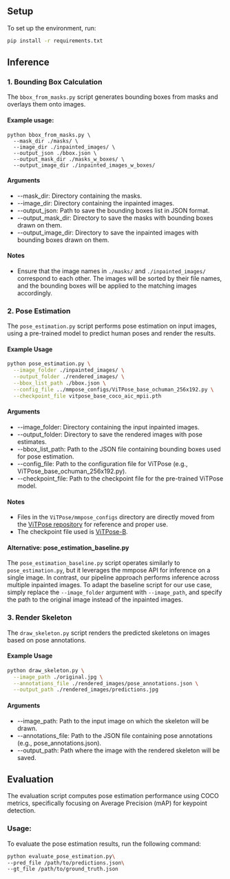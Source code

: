 ## Setup
To set up the environment, run:
```bash
pip install -r requirements.txt
```

## Inference 

### 1. Bounding Box Calculation

The `bbox_from_masks.py` script generates bounding boxes from masks and overlays them onto images.

#### Example usage: 
```
python bbox_from_masks.py \
  --mask_dir ./masks/ \
  --image_dir ./inpainted_images/ \
  --output_json ./bbox.json \
  --output_mask_dir ./masks_w_boxes/ \
  --output_image_dir ./inpainted_images_w_boxes/
```

#### Arguments
- --mask_dir: Directory containing the masks.
- --image_dir: Directory containing the inpainted images.
- --output_json: Path to save the bounding boxes list in JSON format.
- --output_mask_dir: Directory to save the masks with bounding boxes drawn on them.
- --output_image_dir: Directory to save the inpainted images with bounding boxes drawn on them.

#### Notes
- Ensure that the image names in `./masks/` and `./inpainted_images/` correspond to each other. The images will be sorted by their file names, and the bounding boxes will be applied to the matching images accordingly.


### 2. Pose Estimation

The `pose_estimation.py` script performs pose estimation on input images, using a pre-trained model to predict human poses and render the results.

#### Example Usage
```bash
python pose_estimation.py \
  --image_folder ./inpainted_images/ \
  --output_folder ./rendered_images/ \
  --bbox_list_path ./bbox.json \
  --config_file ../mmpose_configs/ViTPose_base_ochuman_256x192.py \
  --checkpoint_file vitpose_base_coco_aic_mpii.pth
```

#### Arguments

- --image_folder: Directory containing the input inpainted images.
- --output_folder: Directory to save the rendered images with pose estimates.
- --bbox_list_path: Path to the JSON file containing bounding boxes used for pose estimation.
- --config_file: Path to the configuration file for ViTPose (e.g., ViTPose_base_ochuman_256x192.py).
- --checkpoint_file: Path to the checkpoint file for the pre-trained ViTPose model.

#### Notes
- Files in the `ViTPose/mmpose_configs` directory are directly moved from the [ViTPose repository](https://github.com/ViTAE-Transformer/ViTPose) for reference and proper use.
- The checkpoint file used is [ViTPose-B](https://onedrive.live.com/?authkey=%21AMGk2fMQhRTN0o4&id=E534267B85818129%2125500&cid=E534267B85818129&parId=root&parQt=sharedby&o=OneUp).


#### Alternative: pose_estimation_baseline.py
The `pose_estimation_baseline.py` script operates similarly to `pose_estimation.py`, but it leverages the mmpose API for inference on a single image. In contrast, our pipeline approach performs inference across multiple inpainted images. To adapt the baseline script for our use case, simply replace the `--image_folder` argument with `--image_path`, and specify the path to the original image instead of the inpainted images.

### 3. Render Skeleton

The `draw_skeleton.py` script renders the predicted skeletons on images based on pose annotations.

#### Example Usage
```bash
python draw_skeleton.py \
  --image_path ./original.jpg \
  --annotations_file ./rendered_images/pose_annotations.json \
  --output_path ./rendered_images/predictions.jpg
```

#### Arguments
- --image_path: Path to the input image on which the skeleton will be drawn.
- --annotations_file: Path to the JSON file containing pose annotations (e.g., pose_annotations.json).
- --output_path: Path where the image with the rendered skeleton will be saved.

## Evaluation

The evaluation script computes pose estimation performance using COCO metrics, specifically focusing on Average Precision (mAP) for keypoint detection.

### Usage:
To evaluate the pose estimation results, run the following command:

```bash
python evaluate_pose_estimation.py\
--pred_file /path/to/predictions.json\
--gt_file /path/to/ground_truth.json
```